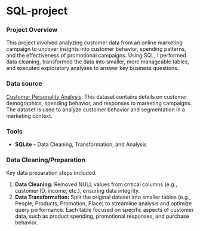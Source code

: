 # SQL-project

### Project Overview

This project involved analyzing customer data from an online marketing campaign to uncover insights into customer behavior, spending patterns, and the effectiveness of promotional campaigns. Using SQL, I performed data cleaning, transformed the data into smaller, more manageable tables, and executed exploratory analyses to answer key business questions.

### Data source

[Customer Personality Analysis](https://www.kaggle.com/datasets/imakash3011/customer-personality-analysis): This dataset contains details on customer demographics, spending behavior, and responses to marketing campaigns. The dataset is used to analyze customer behavior and segmentation in a marketing context.

### Tools

- **SQLite** - Data Cleaning, Transformation, and Analysis

### Data Cleaning/Preparation

Key data preparation steps included:
1. **Data Cleaning:** Removed NULL values from critical columns (e.g., customer ID, income, etc.), ensuring data integrity.
2. **Data Transformation:** Split the original dataset into smaller tables (e.g., People, Products, Promotion, Place) to streamline analysis and optimize query performance. Each table focused on specific aspects of customer data, such as product spending, promotional responses, and purchase behavior.
